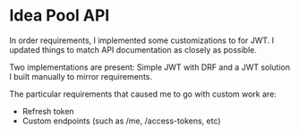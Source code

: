 # Idea Pool API

In order requirements, I implemented some customizations to for JWT. I
updated things to match API documentation as closely as possible.

Two implementations are present: Simple JWT with DRF and a JWT solution
I built manually to mirror requirements.

The particular requirements that caused me to go with custom work are:

* Refresh token
* Custom endpoints (such as /me, /access-tokens, etc)

